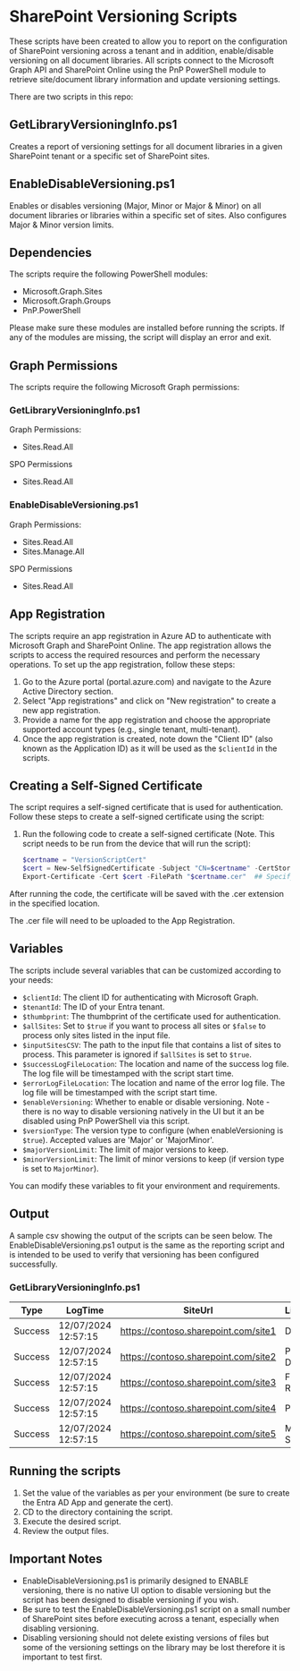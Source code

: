 # SharePoint Versioning Scripts

These scripts have been created to allow you to report on the configuration of SharePoint versioning across a tenant and in addition, enable/disable versioning on all document libraries. All scripts connect to the Microsoft Graph API and SharePoint Online using the PnP PowerShell module to retrieve site/document library information and update versioning settings. 

There are two scripts in this repo:

## GetLibraryVersioningInfo.ps1

Creates a report of versioning settings for all document libraries in a given SharePoint tenant or a specific set of SharePoint sites. 

## EnableDisableVersioning.ps1

Enables or disables versioning (Major, Minor or Major & Minor) on all document libraries or libraries within a specific set of sites. Also configures Major & Minor version limits.

## Dependencies
The scripts require the following PowerShell modules:
- Microsoft.Graph.Sites
- Microsoft.Graph.Groups
- PnP.PowerShell

Please make sure these modules are installed before running the scripts. If any of the modules are missing, the script will display an error and exit.

## Graph Permissions

The scripts require the following Microsoft Graph permissions:

### GetLibraryVersioningInfo.ps1

Graph Permissions:

- Sites.Read.All

SPO Permissions

- Sites.Read.All

### EnableDisableVersioning.ps1

Graph Permissions:

- Sites.Read.All
- Sites.Manage.All

SPO Permissions

- Sites.Read.All

## App Registration

The scripts require an app registration in Azure AD to authenticate with Microsoft Graph and SharePoint Online. The app registration allows the scripts to access the required resources and perform the necessary operations. To set up the app registration, follow these steps:

1. Go to the Azure portal (portal.azure.com) and navigate to the Azure Active Directory section.
2. Select "App registrations" and click on "New registration" to create a new app registration.
3. Provide a name for the app registration and choose the appropriate supported account types (e.g., single tenant, multi-tenant).
4. Once the app registration is created, note down the "Client ID" (also known as the Application ID) as it will be used as the `$clientId` in the scripts.

## Creating a Self-Signed Certificate

The script requires a self-signed certificate that is used for authentication. Follow these steps to create a self-signed certificate using the script:

1. Run the following code to create a self-signed certificate (Note. This script needs to be run from the device that will run the script):

   ```powershell
   $certname = "VersionScriptCert"
   $cert = New-SelfSignedCertificate -Subject "CN=$certname" -CertStoreLocation "Cert:\CurrentUser\My" -KeyExportPolicy Exportable -KeySpec Signature -KeyLength 2048 -KeyAlgorithm RSA -HashAlgorithm SHA256
   Export-Certificate -Cert $cert -FilePath "$certname.cer"  ## Specify your preferred location
    ```

After running the code, the certificate will be saved with the .cer extension in the specified location.

The .cer file will need to be uploaded to the App Registration.

## Variables
The scripts include several variables that can be customized according to your needs:

- `$clientId`: The client ID for authenticating with Microsoft Graph.
- `$tenantId`: The ID of your Entra tenant.
- `$thumbprint`: The thumbprint of the certificate used for authentication.
- `$allSites`: Set to `$true` if you want to process all sites or `$false` to process only sites listed in the input file.
- `$inputSitesCSV`: The path to the input file that contains a list of sites to process. This parameter is ignored if `$allSites` is set to `$true`.
- `$successLogFileLocation`: The location and name of the success log file. The log file will be timestamped with the script start time.
- `$errorLogFileLocation`: The location and name of the error log file. The log file will be timestamped with the script start time.
- `$enableVersioning`: Whether to enable or disable versioning. Note - there is no way to disable versioning natively in the UI but it an be disabled using PnP PowerShell via this script.
- `$versionType`: The version type to configure (when enableVersioning is `$true`). Accepted values are 'Major' or 'MajorMinor'.
- `$majorVersionLimit`: The limit of major versions to keep.
- `$minorVersionLimit`: The limit of minor versions to keep (if version type is set to `MajorMinor`).


You can modify these variables to fit your environment and requirements.

## Output

A sample csv showing the output of the scripts can be seen below. The EnableDisableVersioning.ps1 output is the same as the reporting script and is intended to be used to verify that versioning has been configured successfully. 

### GetLibraryVersioningInfo.ps1

| Type    | LogTime            | SiteUrl                   | LibraryTitle     | VersioningEnabled | VersionType |
|---------|--------------------|---------------------------|------------------|-------------------|-------------|
| Success | 12/07/2024  12:57:15| https://contoso.sharepoint.com/site1 | Documents     | TRUE              | Major       |
| Success | 12/07/2024  12:57:15| https://contoso.sharepoint.com/site2 | Project Documents    | FALSE             | MinorMajor        |
| Success | 12/07/2024  12:57:15| https://contoso.sharepoint.com/site3 | Financial Reports| TRUE              | Minor       |
| Success | 12/07/2024  12:57:15| https://contoso.sharepoint.com/site4 | Policies         | TRUE              | MinorMajor  |
| Success | 12/07/2024  12:57:15| https://contoso.sharepoint.com/site5 | Meeting Slides   | FALSE             | Major        |

## Running the scripts

1. Set the value of the variables as per your environment (be sure to create the Entra AD App and generate the cert).
2. CD to the directory containing the script.
3. Execute the desired script.
4. Review the output files. 

## Important Notes
 
- EnableDisableVersioning.ps1 is primarily designed to ENABLE versioning, there is no native UI option to disable versioning but the script has been designed to disable versioning if you wish.
- Be sure to test the EnableDisableVersioning.ps1 script on a small number of SharePoint sites before executing across a tenant, especially when disabling versioning.
- Disabling versioning should not delete existing versions of files but some of the versioning settings on the library may be lost therefore it is important to test first.
